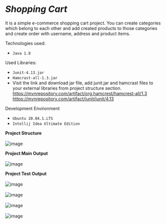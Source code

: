 # **_Shopping Cart_**

It is a simple e-commerce shopping cart project. You can create categories which belong to each other and add created products to those categories and create order with username, address and product items.

Technologies used:
* `Java 1.8`

Used Libraries:
* `Junit-4.13.jar`
* `Hamcrast-all-1.3.jar`
* Visit the link and download jar file, add junit.jar and hamcrast files to your external libraries from project structure section. 
https://mvnrepository.com/artifact/org.hamcrest/hamcrest-all/1.3
https://mvnrepository.com/artifact/junit/junit/4.13

Development Environment

* `Ubuntu 20.04.1.LTS`
* `Intellij Idea Ultimate Edition`


**Project Structure**  <br /><br />
![image](https://user-images.githubusercontent.com/26629591/94365812-7f17bf80-00dc-11eb-8e75-7367f7ce00aa.png)

**Project Main Output** <br /><br />
![image](https://user-images.githubusercontent.com/26629591/94365746-fef15a00-00db-11eb-8147-78868a504182.png)

**Project Test Output** <br /><br />
![image](https://user-images.githubusercontent.com/26629591/94365820-92c32600-00dc-11eb-8487-b3428f761b8a.png)
<br /><br />
![image](https://user-images.githubusercontent.com/26629591/94365873-154be580-00dd-11eb-9a3c-bb92370054ed.png)
<br /><br />
![image](https://user-images.githubusercontent.com/26629591/94365884-23016b00-00dd-11eb-989b-21ab4391bfb5.png)
<br /><br />
![image](https://user-images.githubusercontent.com/26629591/94365891-30b6f080-00dd-11eb-935c-ecf3b07217bb.png)

